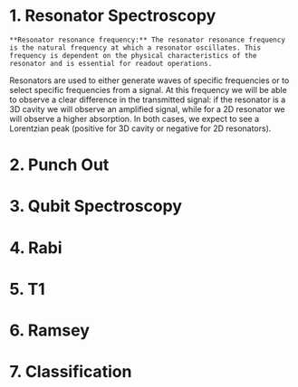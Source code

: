 # 1. Resonator Spectroscopy
    **Resonator resonance frequency:** The resonator resonance frequency is the natural frequency at which a resonator oscillates. This frequency is dependent on the physical characteristics of the resonator and is essential for readout operations. 
Resonators are used to either generate waves of specific frequencies or to select specific frequencies from a signal. 
At this frequency we will be able to observe a clear difference in the transmitted signal: if the resonator is a 3D cavity we will observe an amplified signal, while for a 2D resonator we will observe a higher absorption. In both cases, we expect to see a Lorentzian peak (positive for 3D cavity or negative for 2D resonators).
# 2. Punch Out
# 3. Qubit Spectroscopy
# 4. Rabi
# 5. T1
# 6. Ramsey
# 7. Classification